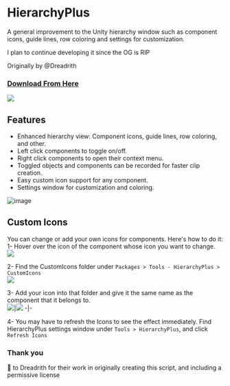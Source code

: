 # HierarchyPlus
A general improvement to the Unity hierarchy window such as component icons, guide lines, row coloring and settings for customization.

I plan to continue developing it since the OG is RIP

Originally by @Dreadrith

### [Download From Here](https://vpm.dreadscripts.com/)
![](https://i.imgur.com/w1uNB7O.gif)
## Features
- Enhanced hierarchy view: Component icons, guide lines, row coloring, and other.
- Left click components to toggle on/off.
- Right click components to open their context menu.
- Toggled objects and components can be recorded for faster clip creation.
- Easy custom icon support for any component.
- Settings window for customization and coloring.

![image](https://github.com/Dreadrith/HierarchyPlus/assets/73959477/d8243aba-8022-4008-8561-c9ea87b552ab)

## Custom Icons
You can change or add your own icons for components. Here's how to do it:  
1- Hover over the icon of the component whose icon you want to change.  
![](https://i.imgur.com/if4bi2P.png)

2- Find the CustomIcons folder under `Packages > Tools - HierarchyPlus > CustomIcons`  
![](https://i.imgur.com/xMjNENk.png)

3- Add your icon into that folder and give it the same name as the component that it belongs to.  
![](https://i.imgur.com/TCPyfY1.png)|![](https://i.imgur.com/QzU3D7c.png)
-|-

4- You may have to refresh the Icons to see the effect immediately. Find HierarchyPlus settings window under `Tools > HierarchyPlus`, and click `Refresh Icons`

### Thank you

 💞 to Dreadrith for their work in originally creating this script, and including a permissive license
